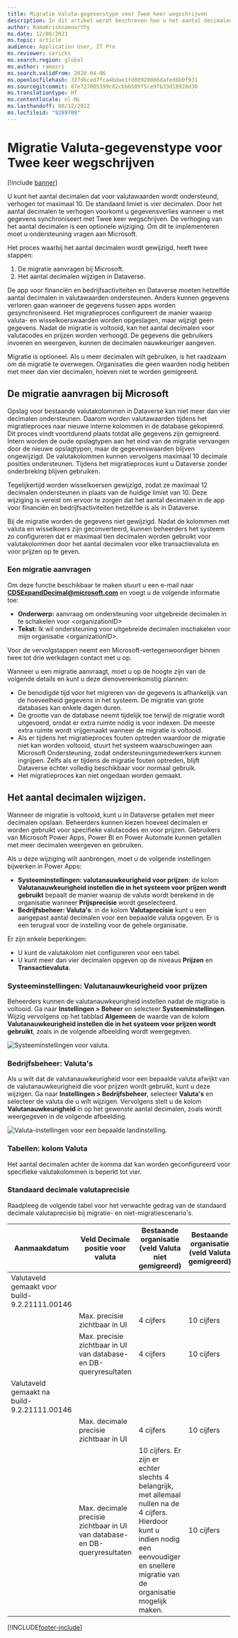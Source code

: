 ```yaml
---
title: Migratie Valuta-gegevenstype voor Twee keer wegschrijven
description: In dit artikel wordt beschreven hoe u het aantal decimalen wijzigt dat door Twee keer wegschrijven wordt ondersteund voor valuta.
author: RamaKrishnamoorthy
ms.date: 12/08/2021
ms.topic: article
audience: Application User, IT Pro
ms.reviewer: sericks
ms.search.region: global
ms.author: ramasri
ms.search.validFrom: 2020-04-06
ms.openlocfilehash: 327d6ced7fca4bdae1fd80928086dafed6b0f931
ms.sourcegitcommit: 87e727005399c82cbb6509f5ce9fb33d18928d30
ms.translationtype: HT
ms.contentlocale: nl-NL
ms.lasthandoff: 08/12/2022
ms.locfileid: "9289709"
---
```

# <a name="currency-data-type-migration-for-dual-write"></a>Migratie Valuta-gegevenstype voor Twee keer wegschrijven

[!include [banner](../../includes/banner.md)]



U kunt het aantal decimalen dat voor valutawaarden wordt ondersteund, verhogen tot maximaal 10. De standaard limiet is vier decimalen. Door het aantal decimalen te verhogen voorkomt u gegevensverlies wanneer u met gegevens synchroniseert met Twee keer wegschrijven. De verhoging van het aantal decimalen is een optionele wijziging. Om dit te implementeren moet u ondersteuning vragen aan Microsoft.

Het proces waarbij het aantal decimalen wordt gewijzigd, heeft twee stappen:

1. De migratie aanvragen bij Microsoft.
2. Het aantal decimalen wijzigen in Dataverse.

De app voor financiën en bedrijfsactiviteiten en Dataverse moeten hetzelfde aantal decimalen in valutawaarden ondersteunen. Anders kunnen gegevens verloren gaan wanneer de gegevens tussen apps worden gesynchroniseerd. Het migratieproces configureert de manier waarop valuta- en wisselkoerswaarden worden opgeslagen, maar wijzigt geen gegevens. Nadat de migratie is voltooid, kan het aantal decimalen voor valutacodes en prijzen worden verhoogd. De gegevens die gebruikers invoeren en weergeven, kunnen de decimalen nauwkeuriger aangeven.

Migratie is optioneel. Als u meer decimalen wilt gebruiken, is het raadzaam om de migratie te overwegen. Organisaties die geen waarden nodig hebben met meer dan vier decimalen, hoeven niet te worden gemigreerd.

## <a name="requesting-migration-from-microsoft"></a>De migratie aanvragen bij Microsoft

Opslag voor bestaande valutakolommen in Dataverse kan niet meer dan vier decimalen ondersteunen. Daarom worden valutawaarden tijdens het migratieproces naar nieuwe interne kolommen in de database gekopieerd. Dit proces vindt voortdurend plaats totdat alle gegevens zijn gemigreerd. Intern worden de oude opslagtypen aan het eind van de migratie vervangen door de nieuwe opslagtypen, maar de gegevenswaarden blijven ongewijzigd. De valutakolommen kunnen vervolgens maximaal 10 decimale posities ondersteunen. Tijdens het migratieproces kunt u Dataverse zonder onderbreking blijven gebruiken.

Tegelijkertijd worden wisselkoersen gewijzigd, zodat ze maximaal 12 decimalen ondersteunen in plaats van de huidige limiet van 10. Deze wijziging is vereist om ervoor te zorgen dat het aantal decimalen in de app voor financiën en bedrijfsactiviteiten hetzelfde is als in Dataverse.

Bij de migratie worden de gegevens niet gewijzigd. Nadat de kolommen met valuta en wisselkoers zijn geconverteerd, kunnen beheerders het systeem zo configureren dat er maximaal tien decimalen worden gebruikt voor valutakolommen door het aantal decimalen voor elke transactievaluta en voor prijzen op te geven.

### <a name="request-a-migration"></a>Een migratie aanvragen

Om deze functie beschikbaar te maken stuurt u een e-mail naar **CDSExpandDecimal@microsoft.com** en voegt u de volgende informatie toe:

+ **Onderwerp:** aanvraag om ondersteuning voor uitgebreide decimalen in te schakelen voor \<organizationID\>
+ **Tekst:** Ik wil ondersteuning voor uitgebreide decimalen inschakelen voor mijn organisatie \<organizationID\>.

Voor de vervolgstappen neemt een Microsoft-vertegenwoordiger binnen twee tot drie werkdagen contact met u op.

Wanneer u een migratie aanvraagt, moet u op de hoogte zijn van de volgende details en kunt u deze dienovereenkomstig plannen:

+ De benodigde tijd voor het migreren van de gegevens is afhankelijk van de hoeveelheid gegevens in het systeem. De migratie van grote databases kan enkele dagen duren.
+ De grootte van de database neemt tijdelijk toe terwijl de migratie wordt uitgevoerd, omdat er extra ruimte nodig is voor indexen. De meeste extra ruimte wordt vrijgemaakt wanneer de migratie is voltooid.
+ Als er tijdens het migratieproces fouten optreden waardoor de migratie niet kan worden voltooid, stuurt het systeem waarschuwingen aan Microsoft Ondersteuning, zodat ondersteuningsmedewerkers kunnen ingrijpen. Zelfs als er tijdens de migratie fouten optreden, blijft Dataverse echter volledig beschikbaar voor normaal gebruik.
+ Het migratieproces kan niet ongedaan worden gemaakt.

## <a name="changing-the-number-of-decimal-places"></a>Het aantal decimalen wijzigen.

Wanneer de migratie is voltooid, kunt u in Dataverse getallen met meer decimalen opslaan. Beheerders kunnen kiezen hoeveel decimalen er worden gebruikt voor specifieke valutacodes en voor prijzen. Gebruikers van Microsoft Power Apps, Power BI en Power Automate kunnen getallen met meer decimalen weergeven en gebruiken.

Als u deze wijziging wilt aanbrengen, moet u de volgende instellingen bijwerken in Power Apps:

+ **Systeeminstellingen: valutanauwkeurigheid voor prijzen**: de kolom **Valutanauwkeurigheid instellen die in het systeem voor prijzen wordt gebruikt** bepaalt de manier waarop de valuta wordt berekend in de organisatie wanneer **Prijsprecisie** wordt geselecteerd.
+ **Bedrijfsbeheer: Valuta's**: in de kolom **Valutaprecisie** kunt u een aangepast aantal decimalen voor een bepaalde valuta opgeven. Er is een terugval voor de instelling voor de gehele organisatie.

Er zijn enkele beperkingen:

+ U kunt de valutakolom niet configureren voor een tabel.
+ U kunt meer dan vier decimalen opgeven op de niveaus **Prijzen** en **Transactievaluta**.

### <a name="system-settings-currency-precision-for-pricing"></a>Systeeminstellingen: Valutanauwkeurigheid voor prijzen

Beheerders kunnen de valutanauwkeurigheid instellen nadat de migratie is voltooid. Ga naar **Instellingen \> Beheer** en selecteer **Systeeminstellingen**. Wijzig vervolgens op het tabblad **Algemeen** de waarde van de kolom **Valutanauwkeurigheid instellen die in het systeem voor prijzen wordt gebruikt**, zoals in de volgende afbeelding wordt weergegeven.

![Systeeminstellingen voor valuta.](media/currency-system-settings.png)

### <a name="business-management-currencies"></a>Bedrijfsbeheer: Valuta's

Als u wilt dat de valutanauwkeurigheid voor een bepaalde valuta afwijkt van de valutanauwkeurigheid die voor prijzen wordt gebruikt, kunt u deze wijzigen. Ga naar **Instellingen \> Bedrijfsbeheer**, selecteer **Valuta's** en selecteer de valuta die u wilt wijzigen. Vervolgens stelt u de kolom **Valutanauwkeurigheid** in op het gewenste aantal decimalen, zoals wordt weergegeven in de volgende afbeelding.

![Valuta-instellingen voor een bepaalde landinstelling.](media/specific-currency.png)

### <a name="tables-currency-column"></a>Tabellen: kolom Valuta

Het aantal decimalen achter de komma dat kan worden geconfigureerd voor specifieke valutakolommen is beperkt tot vier.

### <a name="default-currency-decimal-precision"></a>Standaard decimale valutaprecisie
Raadpleeg de volgende tabel voor het verwachte gedrag van de standaard decimale valutaprecisie bij migratie- en niet-migratiescenario's. 

| Aanmaakdatum  | Veld Decimale positie voor valuta    | Bestaande organisatie (veld Valuta niet gemigreerd) | Bestaande organisatie (veld Valuta gemigreerd) | Nieuwe organisatie gemaakt na build-9.2.21062.00134 |
|---------------------------------------------------------|-------------------------------------------------------------------|-----------------------------------------------------------------------------------------------------------------------------------------------------------------------------|-------------------------------------------------|------------------------------------------------|
| Valutaveld gemaakt voor build-9.2.21111.00146  |     |  |       |
|    | Max. precisie zichtbaar in UI   | 4 cijfers    | 10 cijfers    | N.v.t.    |
| | Max. precisie zichtbaar in UI van database- en DB-queryresultaten         | 4 cijfers   | 10 cijfers   | N.v.t.    |
| Valutaveld gemaakt na build-9.2.21111.00146 |    |  |     |   |
|   | Max. decimale precisie zichtbaar in UI     | 4 cijfers   | 10 cijfers   | 10 cijfers     |
|          | Max. decimale precisie zichtbaar in UI van database- en DB-queryresultaten | 10 cijfers. Er zijn er echter slechts 4 belangrijk, met allemaal nullen na de 4 cijfers. Hierdoor kunt u indien nodig een eenvoudiger en snellere migratie van de organisatie mogelijk maken. | 10 cijfers      | 10 cijfers     |

[!INCLUDE[footer-include](../../../../includes/footer-banner.md)]

